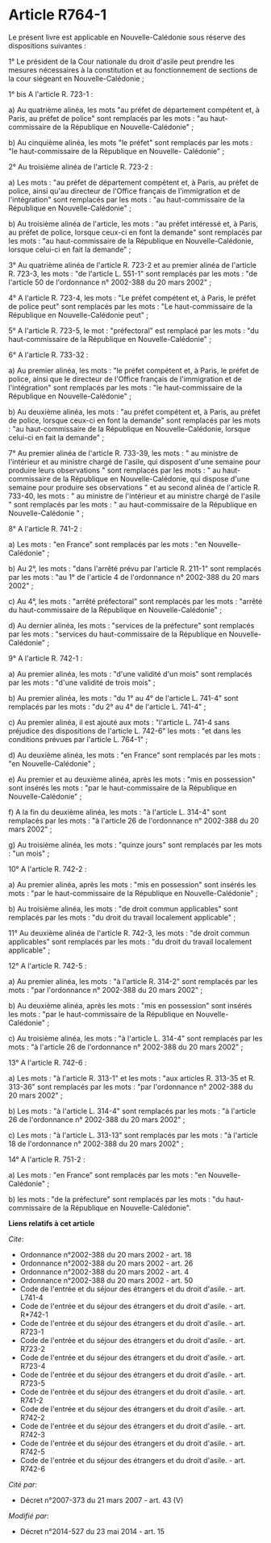 # Article R764-1

Le présent livre est applicable en Nouvelle-Calédonie sous réserve des dispositions suivantes : 

1° Le président de la Cour nationale du droit d'asile peut prendre les mesures nécessaires à la constitution et au
fonctionnement de sections de la cour siégeant en Nouvelle-Calédonie ; 

1° bis A l'article R. 723-1 : 

a) Au quatrième alinéa, les mots "au préfet de département compétent et, à Paris, au préfet de police" sont remplacés par les
mots : "au haut-commissaire de la République en Nouvelle-Calédonie" ; 

b) Au cinquième alinéa, les mots "le préfet" sont remplacés par les mots : "le haut-commissaire de la République en Nouvelle-
Calédonie" ; 

2° Au troisième alinéa de l'article R. 723-2 : 

a) Les mots : "au préfet de département compétent et, à Paris, au préfet de police, ainsi qu'au directeur de l'Office
français de l'immigration et de l'intégration" sont remplacés par les mots : "au haut-commissaire de la République en
Nouvelle-Calédonie" ; 

b) Au troisième alinéa de l'article, les mots : "au préfet intéressé et, à Paris, au préfet de police, lorsque ceux-ci en
font la demande" sont remplacés par les mots : "au haut-commissaire de la République en Nouvelle-Calédonie, lorsque celui-ci
en fait la demande" ; 

3° Au quatrième alinéa de l'article R. 723-2 et au premier alinéa de l'article R. 723-3, les mots : "de l'article L. 551-1"
sont remplacés par les mots : "de l'article 50 de l'ordonnance n° 2002-388 du 20 mars 2002" ; 

4° A l'article R. 723-4, les mots : "Le préfet compétent et, à Paris, le préfet de police peut" sont remplacés par les mots :
"Le haut-commissaire de la République en Nouvelle-Calédonie peut" ; 

5° A l'article R. 723-5, le mot : "préfectoral" est remplacé par les mots : "du haut-commissaire de la République en
Nouvelle-Calédonie" ; 

6° A l'article R. 733-32 : 

a) Au premier alinéa, les mots : "le préfet compétent et, à Paris, le préfet de police, ainsi que le directeur de l'Office
français de l'immigration et de l'intégration" sont remplacés par les mots : "le haut-commissaire de la République en
Nouvelle-Calédonie" ; 

b) Au deuxième alinéa, les mots : "au préfet compétent et, à Paris, au préfet de police, lorsque ceux-ci en font la demande"
sont remplacés par les mots : "au haut-commissaire de la République en Nouvelle-Calédonie, lorsque celui-ci en fait la
demande" ; 

7° Au premier alinéa de l'article R. 733-39, les mots : " au ministre de l'intérieur et au ministre chargé de l'asile, qui
disposent d'une semaine pour produire leurs observations " sont remplacés par les mots : " au haut-commissaire de la
République en Nouvelle-Calédonie, qui dispose d'une semaine pour produire ses observations " et au second alinéa de l'article
R. 733-40, les mots : " au ministre de l'intérieur et au ministre chargé de l'asile " sont remplacés par les mots : " au
haut-commissaire de la République en Nouvelle-Calédonie " ;

8° A l'article R. 741-2 : 

a) Les mots : "en France" sont remplacés par les mots : "en Nouvelle-Calédonie" ; 

b) Au 2°, les mots : "dans l'arrêté prévu par l'article R. 211-1" sont remplacés par les mots : "au 1° de l'article 4 de
l'ordonnance n° 2002-388 du 20 mars 2002" ; 

c) Au 4°, les mots : "arrêté préfectoral" sont remplacés par les mots : "arrêté du haut-commissaire de la République en
Nouvelle-Calédonie" ; 

d) Au dernier alinéa, les mots : "services de la préfecture" sont remplacés par les mots : "services du haut-commissaire de
la République en Nouvelle-Calédonie" ; 

9° A l'article R. 742-1 : 

a) Au premier alinéa, les mots : "d'une validité d'un mois" sont remplacés par les mots : "d'une validité de trois mois" ; 

b) Au premier alinéa, les mots : "du 1° au 4° de l'article L. 741-4" sont remplacés par les mots : "du 2° au 4° de l'article
L. 741-4" ; 

c) Au premier alinéa, il est ajouté aux mots : "l'article L. 741-4 sans préjudice des dispositions de l'article L. 742-6" les
mots : "et dans les conditions prévues par l'article L. 764-1" ; 

d) Au deuxième alinéa, les mots : "en France" sont remplacés par les mots : "en Nouvelle-Calédonie" ; 

e) Au premier et au deuxième alinéa, après les mots : "mis en possession" sont insérés les mots : "par le haut-commissaire de
la République en Nouvelle-Calédonie" ; 

f) A la fin du deuxième alinéa, les mots : "à l'article L. 314-4" sont remplacés par les mots : "à l'article 26 de
l'ordonnance n° 2002-388 du 20 mars 2002" ; 

g) Au troisième alinéa, les mots : "quinze jours" sont remplacés par les mots : "un mois" ; 

10° A l'article R. 742-2 : 

a) Au premier alinéa, après les mots : "mis en possession" sont insérés les mots : "par le haut-commissaire de la République
en Nouvelle-Calédonie" ; 

b) Au troisième alinéa, les mots : "de droit commun applicables" sont remplacés par les mots : "du droit du travail
localement applicable" ; 

11° Au deuxième alinéa de l'article R. 742-3, les mots : "de droit commun applicables" sont remplacés par les mots : "du
droit du travail localement applicable" ; 

12° A l'article R. 742-5 : 

a) Au premier alinéa, les mots : "à l'article R. 314-2" sont remplacés par les mots : "par l'ordonnance n° 2002-388 du 20
mars 2002" ; 

b) Au deuxième alinéa, après les mots : "mis en possession" sont insérés les mots : "par le haut-commissaire de la République
en Nouvelle-Calédonie" ; 

c) Au troisième alinéa, les mots : "à l'article L. 314-4" sont remplacés par les mots : "à l'article 26 de l'ordonnance n°
2002-388 du 20 mars 2002" ; 

13° A l'article R. 742-6 : 

a) Les mots : "à l'article R. 313-1" et les mots : "aux articles R. 313-35 et R. 313-36" sont remplacés par les mots : "par
l'ordonnance n° 2002-388 du 20 mars 2002" ; 

b) Les mots : "à l'article L. 314-4" sont remplacés par les mots : "à l'article 26 de l'ordonnance n° 2002-388 du 20 mars
2002" ; 

c) Les mots : "à l'article L. 313-13" sont remplacés par les mots : "à l'article 18 de l'ordonnance n° 2002-388 du 20 mars
2002" ;

14° A l'article R. 751-2 :

a) Les mots : "en France" sont remplacés par les mots : "en Nouvelle-Calédonie" ;

b) les mots : "de la préfecture" sont remplacés par les mots : "du haut-commissaire de la République en Nouvelle-Calédonie".

**Liens relatifs à cet article**

_Cite_:

  - Ordonnance n°2002-388 du 20 mars 2002 - art. 18
  - Ordonnance n°2002-388 du 20 mars 2002 - art. 26
  - Ordonnance n°2002-388 du 20 mars 2002 - art. 4
  - Ordonnance n°2002-388 du 20 mars 2002 - art. 50
  - Code de l'entrée et du séjour des étrangers et du droit d'asile. - art. L741-4
  - Code de l'entrée et du séjour des étrangers et du droit d'asile. - art. R*742-1
  - Code de l'entrée et du séjour des étrangers et du droit d'asile. - art. R723-1
  - Code de l'entrée et du séjour des étrangers et du droit d'asile. - art. R723-2
  - Code de l'entrée et du séjour des étrangers et du droit d'asile. - art. R723-4
  - Code de l'entrée et du séjour des étrangers et du droit d'asile. - art. R723-5
  - Code de l'entrée et du séjour des étrangers et du droit d'asile. - art. R741-2
  - Code de l'entrée et du séjour des étrangers et du droit d'asile. - art. R742-2
  - Code de l'entrée et du séjour des étrangers et du droit d'asile. - art. R742-3
  - Code de l'entrée et du séjour des étrangers et du droit d'asile. - art. R742-5
  - Code de l'entrée et du séjour des étrangers et du droit d'asile. - art. R742-6

_Cité par_:

  - Décret n°2007-373 du 21 mars 2007 - art. 43 (V)

_Modifié par_:

  - Décret n°2014-527 du 23 mai 2014 - art. 15

